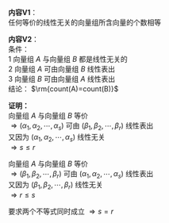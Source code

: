 **内容V1**：  
任何等价的线性无关的向量组所含向量的个数相等  
  
**内容V2**：  
条件：  
1 向量组 $A$ 与向量组 $B$ 都是线性无关的  
2 向量组 $A$ 可由向量组 $B$ 线性表出  
3 向量组 $B$ 可由向量组 $A$ 线性表出  
结论： $\rm{count(A)=count(B)}$   
  
**证明：**  
向量组 $A$ 与向量组 $B$ 等价  
 $\Rightarrow(\alpha_1,\alpha_2,\cdots,\alpha_s)$ 可由 $(\beta_1,\beta_2,\cdots,\beta_r)$ 线性表出  
又因为 $(\alpha_1,\alpha_2,\cdots,\alpha_s)$ 线性无关  
 $\Rightarrow s\leq r$   
  
向量组 $A$ 与向量组 $B$ 等价  
 $\Rightarrow(\beta_1,\beta_2,\cdots,\beta_r)$ 可由 $(\alpha_1,\alpha_2,\cdots,\alpha_s)$ 线性表出  
又因为 $(\beta_1,\beta_2,\cdots,\beta_r)$ 线性无关  
 $\Rightarrow r\leq s$   
  
要求两个不等式同时成立 $\Rightarrow s=r$   
